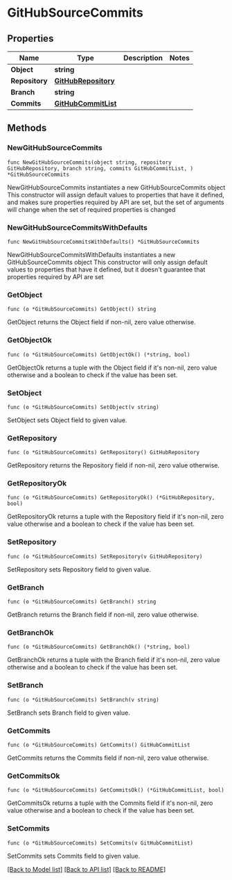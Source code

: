 # GitHubSourceCommits

## Properties

Name | Type | Description | Notes
------------ | ------------- | ------------- | -------------
**Object** | **string** |  | 
**Repository** | [**GitHubRepository**](GitHubRepository.md) |  | 
**Branch** | **string** |  | 
**Commits** | [**GitHubCommitList**](GitHubCommitList.md) |  | 

## Methods

### NewGitHubSourceCommits

`func NewGitHubSourceCommits(object string, repository GitHubRepository, branch string, commits GitHubCommitList, ) *GitHubSourceCommits`

NewGitHubSourceCommits instantiates a new GitHubSourceCommits object
This constructor will assign default values to properties that have it defined,
and makes sure properties required by API are set, but the set of arguments
will change when the set of required properties is changed

### NewGitHubSourceCommitsWithDefaults

`func NewGitHubSourceCommitsWithDefaults() *GitHubSourceCommits`

NewGitHubSourceCommitsWithDefaults instantiates a new GitHubSourceCommits object
This constructor will only assign default values to properties that have it defined,
but it doesn't guarantee that properties required by API are set

### GetObject

`func (o *GitHubSourceCommits) GetObject() string`

GetObject returns the Object field if non-nil, zero value otherwise.

### GetObjectOk

`func (o *GitHubSourceCommits) GetObjectOk() (*string, bool)`

GetObjectOk returns a tuple with the Object field if it's non-nil, zero value otherwise
and a boolean to check if the value has been set.

### SetObject

`func (o *GitHubSourceCommits) SetObject(v string)`

SetObject sets Object field to given value.


### GetRepository

`func (o *GitHubSourceCommits) GetRepository() GitHubRepository`

GetRepository returns the Repository field if non-nil, zero value otherwise.

### GetRepositoryOk

`func (o *GitHubSourceCommits) GetRepositoryOk() (*GitHubRepository, bool)`

GetRepositoryOk returns a tuple with the Repository field if it's non-nil, zero value otherwise
and a boolean to check if the value has been set.

### SetRepository

`func (o *GitHubSourceCommits) SetRepository(v GitHubRepository)`

SetRepository sets Repository field to given value.


### GetBranch

`func (o *GitHubSourceCommits) GetBranch() string`

GetBranch returns the Branch field if non-nil, zero value otherwise.

### GetBranchOk

`func (o *GitHubSourceCommits) GetBranchOk() (*string, bool)`

GetBranchOk returns a tuple with the Branch field if it's non-nil, zero value otherwise
and a boolean to check if the value has been set.

### SetBranch

`func (o *GitHubSourceCommits) SetBranch(v string)`

SetBranch sets Branch field to given value.


### GetCommits

`func (o *GitHubSourceCommits) GetCommits() GitHubCommitList`

GetCommits returns the Commits field if non-nil, zero value otherwise.

### GetCommitsOk

`func (o *GitHubSourceCommits) GetCommitsOk() (*GitHubCommitList, bool)`

GetCommitsOk returns a tuple with the Commits field if it's non-nil, zero value otherwise
and a boolean to check if the value has been set.

### SetCommits

`func (o *GitHubSourceCommits) SetCommits(v GitHubCommitList)`

SetCommits sets Commits field to given value.



[[Back to Model list]](../README.md#documentation-for-models) [[Back to API list]](../README.md#documentation-for-api-endpoints) [[Back to README]](../README.md)


